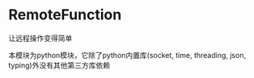 # RemoteFunction
让远程操作变得简单

本模块为python模块，它除了python内置库(socket, time, threading, json, typing)外没有其他第三方库依赖
